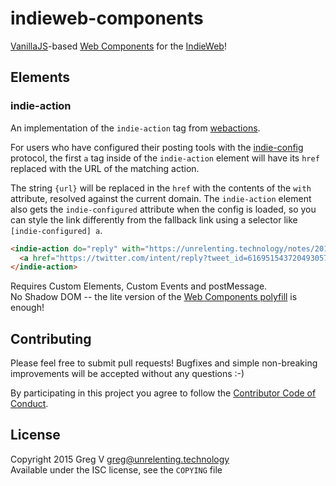 # indieweb-components

[VanillaJS]-based [Web Components] for the [IndieWeb]!

[VanillaJS]: http://vanilla-js.com
[Web Components]: http://webcomponents.org
[IndieWeb]: https://indiewebcamp.com

## Elements

### indie-action

An implementation of the `indie-action` tag from [webactions](https://indiewebcamp.com/webactions).

For users who have configured their posting tools with the [indie-config](http://indiewebcamp.com/indie-config) protocol, the first `a` tag inside of the `indie-action` element will have its `href` replaced with the URL of the matching action.

The string `{url}` will be replaced in the `href` with the contents of the `with` attribute, resolved against the current domain.
The `indie-action` element also gets the `indie-configured` attribute when the config is loaded, so you can style the link differently from the fallback link using a selector like `[indie-configured] a`.

```html
<indie-action do="reply" with="https://unrelenting.technology/notes/2015-07-03-12-48-01">
  <a href="https://twitter.com/intent/reply?tweet_id=616951543720493057">Reply</a>
</indie-action>
```

Requires Custom Elements, Custom Events and postMessage.  
No Shadow DOM -- the lite version of the [Web Components polyfill](https://github.com/webcomponents/webcomponentsjs) is enough!

## Contributing

Please feel free to submit pull requests!
Bugfixes and simple non-breaking improvements will be accepted without any questions :-)

By participating in this project you agree to follow the [Contributor Code of Conduct](http://contributor-covenant.org/version/1/2/0/).

## License

Copyright 2015 Greg V <greg@unrelenting.technology>  
Available under the ISC license, see the `COPYING` file
